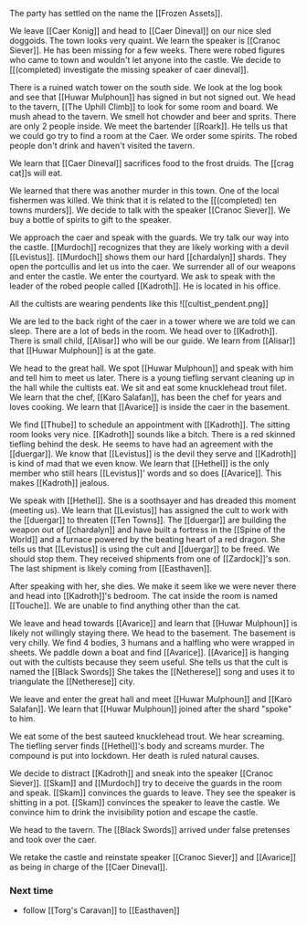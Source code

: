 The party has settled on the name the [[Frozen Assets]].

We leave [[Caer Konig]] and head to [[Caer Dineval]] on our nice sled doggoids. The town looks very quaint. We learn the speaker is [[Cranoc Siever]]. He has been missing for a few weeks. There were robed figures who came to town and wouldn't let anyone into the castle. We decide to [[(completed) investigate the missing speaker of caer dineval]].

There is a ruined watch tower on the south side. We look at the log book and see that [[Huwar Mulphoun]] has signed in but not signed out. We head to the tavern, [[The Uphill Climb]] to look for some room and board. We mush ahead to the tavern. We smell hot chowder and beer and sprits. There are only 2 people inside. We meet the bartender [[Roark]]. He tells us that we could go try to find a room at the Caer. We order some spirits. The robed people don't drink and haven't visited the tavern.

We learn that [[Caer Dineval]] sacrifices food to the frost druids. The [[crag cat]]s will eat.

We learned that there was another murder in this town. One of the local fishermen was killed. We think that it is related to the [[(completed) ten towns murders]]. We decide to talk with the speaker [[Cranoc Siever]]. We buy a bottle of spirits to gift to the speaker. 

We approach the caer and speak with the guards. We try talk our way into the castle. [[Murdoch]] recognizes that they are likely working with a devil [[Levistus]]. [[Murdoch]] shows them our hard [[chardalyn]] shards. They open the portcullis and let us into the caer. We surrender all of our weapons and enter the castle. We enter the courtyard. We ask to speak with the leader of the robed people called [[Kadroth]]. He is located in his office.

All the cultists are wearing pendents like this
![[cultist_pendent.png]]

We are led to the back right of the caer in a tower where we are told we can sleep. There are a lot of beds in the room. We head over to [[Kadroth]]. There is small child, [[Alisar]] who will be our guide. We learn from [[Alisar]] that [[Huwar Mulphoun]] is at the gate.

We head to the great hall. We spot [[Huwar Mulphoun]] and speak with him and tell him to meet us later. There is a young tiefling servant cleaning up in the hall while the cultists eat. We sit and eat some knucklehead trout filet. We learn that the chef, [[Karo Salafan]], has been the chef for years and loves cooking. We learn that [[Avarice]] is inside the caer in the basement.

We find [[Thube]] to schedule an appointment with [[Kadroth]]. The sitting room looks very nice. [[Kadroth]] sounds like a bitch. There is a red skinned tiefling behind the desk. He seems to have had an agreement with the [[duergar]]. We know that [[Levistus]] is the devil they serve and [[Kadroth]] is kind of mad that we even know. We learn that [[Hethel]] is the only member who still hears [[Levistus]]' words and so does [[Avarice]]. This makes [[Kadroth]] jealous.

We speak with [[Hethel]]. She is a soothsayer and has dreaded this moment (meeting us). We learn that [[Levistus]] has assigned the cult to work with the [[duergar]] to threaten [[Ten Towns]]. The [[duergar]] are building the weapon out of [[chardalyn]] and have built a fortress in the [[Spine of the World]] and a furnace powered by the beating heart of a red dragon. She tells us that [[Levistus]] is using the cult and [[duergar]] to be freed. We should stop them. They received shipments from one of [[Zardock]]'s son. The last shipment is likely coming from [[Easthaven]].

After speaking with her, she dies. We make it seem like we were never there and head into [[Kadroth]]'s bedroom. The cat inside the room is named [[Touche]]. We are unable to find anything other than the cat.

We leave and head towards [[Avarice]] and learn that [[Huwar Mulphoun]] is likely not willingly staying there. We head to the basement. The basement is very chilly. We find 4 bodies, 3 humans and a halfling who were wrapped in sheets. We paddle down a boat and find [[Avarice]]. [[Avarice]] is hanging out with the cultists because they seem useful. She tells us that the cult is named the [[Black Swords]] She takes the [[Netherese]] song and uses it to triangulate the [[Netherese]] city.

We leave and enter the great hall and meet [[Huwar Mulphoun]] and [[Karo Salafan]]. We learn that [[Huwar Mulphoun]] joined after the shard "spoke" to him.

We eat some of the best sauteed knucklehead trout. We hear screaming. The tiefling server finds [[Hethel]]'s body and screams murder. The compound is put into lockdown. Her death is ruled natural causes.

We decide to distract [[Kadroth]] and sneak into the speaker [[Cranoc Siever]]. [[Skam]] and [[Murdoch]] try to deceive the guards in the room and speak. [[Skam]] convinces the guards to leave. They see the speaker is shitting in a pot. [[Skam]] convinces the speaker to leave the castle. We convince him to drink the invisibility potion and escape the castle.

We head to the tavern. The [[Black Swords]] arrived under false pretenses and took over the caer.

We retake the castle and reinstate speaker [[Cranoc Siever]] and [[Avarice]] as being in charge of the [[Caer Dineval]].

### Next time
- follow [[Torg's Caravan]] to [[Easthaven]]